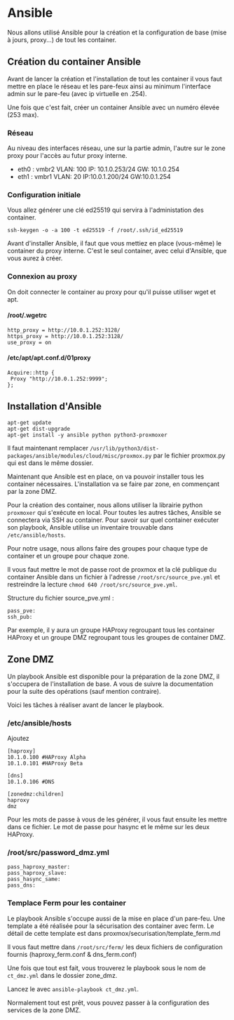 # Ansible

Nous allons utilisé Ansible pour la création et la configuration de base (mise à jours, proxy...) de tout les container.

## Création du container Ansible
Avant de lancer la création et l'installation de tout les container il vous faut mettre en place le réseau et les pare-feux ainsi au minimum l'interface admin sur le pare-feu (avec ip virtuelle en .254).

Une fois que c'est fait, créer un container Ansible avec un numéro élevée (253 max).

### Réseau
Au niveau des interfaces réseau, une sur la partie admin, l'autre sur le zone proxy pour l'accès au futur proxy interne.

- eth0 : vmbr2 VLAN: 100 IP: 10.1.0.253/24 GW: 10.1.0.254
- eth1 : vmbr1 VLAN: 20 IP:10.0.1.200/24 GW:10.0.1.254

### Configuration initiale
Vous allez générer une clé ed25519 qui servira à l'administation des container.
```
ssh-keygen -o -a 100 -t ed25519 -f /root/.ssh/id_ed25519
```

Avant d'installer Ansible, il faut que vous mettiez en place (vous-même) le container du proxy interne. C'est le seul container, avec celui d'Ansible, que vous aurez à créer.

### Connexion au proxy
On doit connecter le container au proxy pour qu'il puisse utiliser wget et apt.

#### /root/.wgetrc
```
http_proxy = http://10.0.1.252:3128/
https_proxy = http://10.0.1.252:3128/
use_proxy = on
```
#### /etc/apt/apt.conf.d/01proxy
```
Acquire::http {
 Proxy "http://10.0.1.252:9999";
};
```

## Installation d'Ansible

```
apt-get update
apt-get dist-upgrade
apt-get install -y ansible python python3-proxmoxer
```
Il faut maintenant remplacer `/usr/lib/python3/dist-packages/ansible/modules/cloud/misc/proxmox.py` par le fichier proxmox.py qui est dans le même dossier.

Maintenant que Ansible est en place, on va pouvoir installer tous les container nécessaires. L'installation va se faire par zone, en commençant par la zone DMZ.

Pour la création des container, nous allons utiliser la librairie python `proxmoxer` qui s'exécute en local. Pour toutes les autres tâches, Ansible se connectera via SSH au container. Pour savoir sur quel container exécuter son playbook, Ansible utilise un inventaire trouvable dans `/etc/ansible/hosts`.

Pour notre usage, nous allons faire des groupes pour chaque type de container et un groupe pour chaque zone.

Il vous faut mettre le mot de passe root de proxmox et la clé publique du container Ansible dans un fichier à l'adresse `/root/src/source_pve.yml` et restreindre la lecture `chmod 640 /root/src/source_pve.yml`.

Structure du fichier source_pve.yml :
```
pass_pve:
ssh_pub:
```

Par exemple, il y aura un groupe HAProxy regroupant tous les container HAProxy et un groupe DMZ regroupant tous les groupes de container DMZ.


## Zone DMZ

Un playbook Ansible est disponible pour la préparation de la zone DMZ, il s'occupera de l'installation de base. A vous de suivre la documentation pour la suite des opérations (sauf mention contraire).

Voici les tâches à réaliser avant de lancer le playbook.

### /etc/ansible/hosts
Ajoutez
```
[haproxy]
10.1.0.100 #HAProxy Alpha
10.1.0.101 #HAProxy Beta

[dns]
10.1.0.106 #DNS

[zonedmz:children]
haproxy
dmz
```

Pour les mots de passe à vous de les générer, il vous faut ensuite les mettre dans ce fichier. Le mot de passe pour hasync et le même sur les deux HAProxy.

### /root/src/password_dmz.yml
```
pass_haproxy_master:
pass_haproxy_slave:
pass_hasync_same:
pass_dns:
```

### Templace Ferm pour les container

Le playbook Ansible s'occupe aussi de la mise en place d'un pare-feu. Une template a été réalisée pour la sécurisation des container avec ferm. Le détail de cette template est dans proxmox/securisation/template_ferm.md

Il vous faut mettre dans `/root/src/ferm/` les deux fichiers de configuration fournis (haproxy_ferm.conf & dns_ferm.conf)

Une fois que tout est fait, vous trouverez le playbook sous le nom de `ct_dmz.yml` dans le dossier zone_dmz.

Lancez le avec `ansible-playbook ct_dmz.yml`.

Normalement tout est prêt, vous pouvez passer à la configuration des services de la zone DMZ.
